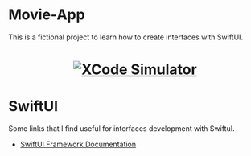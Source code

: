 # Movie-App
This is a fictional project to learn how to create interfaces with SwiftUI.

<h1 align="center">
    <a href="https://luizmellolinks.vercel.app/" target="_blank">
        <img alt="XCode Simulator" title="#instalink" src="movie-app.gif" />
    <a/>
</h1>

# SwiftUI
Some links that I find useful for interfaces development with SwiftuI.
* [SwiftUI Framework Documentation](https://developer.apple.com/documentation/swiftui/)


